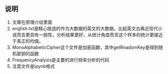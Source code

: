## 说明
1. 文章在原理介绍里面
2. english.txt是精心挑选的作为大数据的英文的大数据。比起英文古典近现代小说而言更具有一般性，分析结果更好，从统计角度而言这个样本的统计更接近于真正的均值。
3. MonoAlphabeticCipher这个文件是加密函数，其中getRnadomKey是得到随机密钥的函数
4. FrequencyAnalysis是主要的进行频率分析的代码
5. 注意文件是ipynb格式

